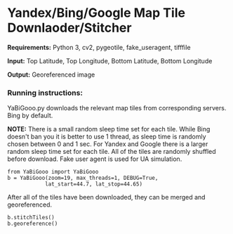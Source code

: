 # Yandex/Bing/Google Map Tile Downlaoder/Stitcher

**Requirements:** Python 3, cv2, pygeotile, fake_useragent, tifffile

**Input:** Top Latitude, Top Longitude, Bottom Latitude, Bottom Longitude

**Output:** Georeferenced image

### Running instructions:

YaBiGooo.py downloads the relevant map tiles from corresponding servers. Bing by default.

**NOTE:** There is a small random sleep time set for each tile.
          While Bing doesn't ban you it is better to use 1 thread, as sleep time is randomly chosen between 0 and 1 sec.
          For Yandex and Google there is a larger random sleep time set for each tile.
          All of the tiles are randomly shuffled before download.
          Fake user agent is used for UA simulation.

```Batchfile
from YaBiGooo import YaBiGooo
b = YaBiGooo(zoom=19, max_threads=1, DEBUG=True,
            lat_start=44.7, lat_stop=44.65)

```

After all of the tiles have been downloaded, they can be merged and georeferenced.

```Batchfile
b.stitchTiles()
b.georeference()
```